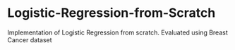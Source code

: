 # Logistic-Regression-from-Scratch
Implementation of Logistic Regression from scratch. Evaluated using Breast Cancer dataset
